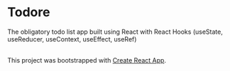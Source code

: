 # Todore
The obligatory todo list app built using React with React Hooks (useState, useReducer, useContext, useEffect, useRef)<br><br>

This project was bootstrapped with [Create React App](https://github.com/facebook/create-react-app).

